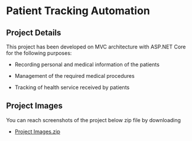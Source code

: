 # Patient Tracking Automation
## Project Details
This project has been developed on MVC architecture with ASP.NET Core for the following purposes:
  
  - Recording personal and medical information of the patients
  
  - Management of the required medical procedures
  
  - Tracking of health service received by patients

## Project Images
You can reach screenshots of the project below zip file by downloading

- [Project Images.zip](https://github.com/furkanarica/patient-tracking-automation/files/13979685/Project.Images.zip)
